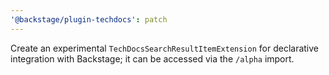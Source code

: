 ```yaml
---
'@backstage/plugin-techdocs': patch
---
```


Create an experimental `TechDocsSearchResultItemExtension` for declarative integration with Backstage; it can be accessed via the `/alpha` import.
